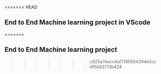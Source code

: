 <<<<<<< HEAD
## End to End Machine learning project in VScode
=======
## End to End Machine learning project
>>>>>>> c825a74acc4af7185654294e5ccdf5643713b424
